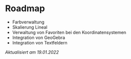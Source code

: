 # Roadmap
- Farbverwaltung
- Skalierung Lineal
- Verwaltung von Favoriten bei den Koordinatensystemen
- Integration von GeoGebra
- Integration von Textfeldern

*Aktualisiert am 19.01.2022*
